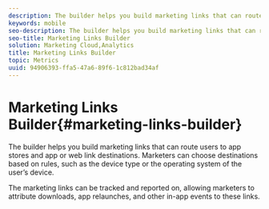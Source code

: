 ```yaml
---
description: The builder helps you build marketing links that can route users to app stores and app or web link destinations. Marketers can choose destinations based on rules, such as device type or operating system of the user’s device.
keywords: mobile
seo-description: The builder helps you build marketing links that can route users to app stores and app or web link destinations. Marketers can choose destinations based on rules, such as device type or operating system of the user’s device.
seo-title: Marketing Links Builder
solution: Marketing Cloud,Analytics
title: Marketing Links Builder
topic: Metrics
uuid: 94906393-ffa5-47a6-89f6-1c812bad34af
---
```


# Marketing Links Builder{#marketing-links-builder}

The builder helps you build marketing links that can route users to app stores and app or web link destinations. Marketers can choose destinations based on rules, such as the device type or the operating system of the user’s device.

The marketing links can be tracked and reported on, allowing marketers to attribute downloads, app relaunches, and other in-app events to these links. 
